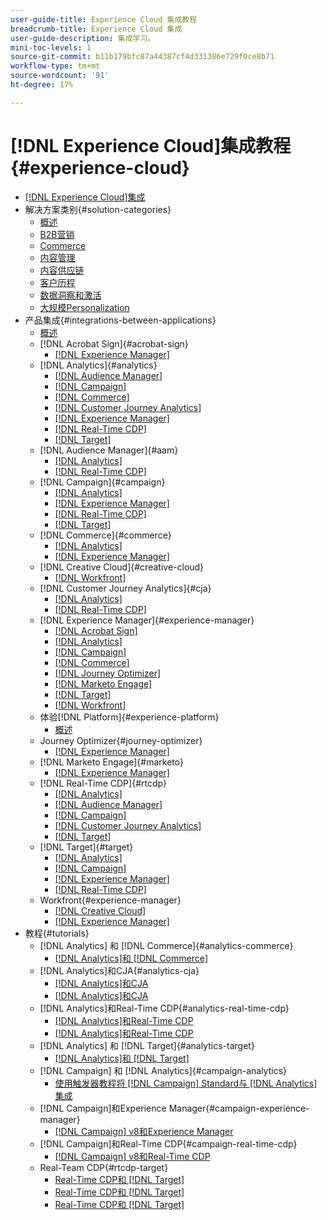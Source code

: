 ```yaml
---
user-guide-title: Experience Cloud 集成教程
breadcrumb-title: Experience Cloud 集成
user-guide-description: 集成学习。
mini-toc-levels: 1
source-git-commit: b11b179bfc87a44387cf4d331386e729f0ce8b71
workflow-type: tm+mt
source-wordcount: '91'
ht-degree: 17%

---
```



# [!DNL Experience Cloud]集成教程 {#experience-cloud}

+ [[!DNL Experience Cloud]集成](./overview.md)
+ 解决方案类别{#solution-categories}
   + [概述](./solution-categories/overview.md)
   + [B2B营销](./solution-categories/b2b.md)
   + [Commerce](./solution-categories/commerce.md)
   + [内容管理](./solution-categories/content-management.md)
   + [内容供应链](./solution-categories/content-supply-chain.md)
   + [客户历程](./solution-categories/customer-journeys.md)
   + [数据洞察和激活](./solution-categories/data-insights.md)
   + [大规模Personalization](./solution-categories/personalization.md)
+ 产品集成{#integrations-between-applications}
   + [概述](./integrations-between-applications/overview.md)
   + [!DNL Acrobat Sign]{#acrobat-sign}
      + [[!DNL Experience Manager]](./integrations-between-applications/acrobat-sign/acrobat-sign-experience-manager.md)
   + [!DNL Analytics]{#analytics}
      + [[!DNL Audience Manager]](./integrations-between-applications/analytics/analytics-aam.md)
      + [[!DNL Campaign]](./integrations-between-applications/analytics/analytics-campaign.md)
      + [[!DNL Commerce]](./integrations-between-applications/analytics/analytics-commerce.md)
      + [[!DNL Customer Journey Analytics]](./integrations-between-applications/analytics/analytics-customer-journey-analytics.md)
      + [[!DNL Experience Manager]](./integrations-between-applications/analytics/analytics-experience-manager.md)
      + [[!DNL Real-Time CDP]](./integrations-between-applications/analytics/analytics-rtcdp.md)
      + [[!DNL Target]](./integrations-between-applications/analytics/analytics-target.md)
   + [!DNL Audience Manager]{#aam}
      + [[!DNL Analytics]](./integrations-between-applications/aam/aam-analytics.md)
      + [[!DNL Real-Time CDP]](./integrations-between-applications/aam/aam-rtcdp.md)
   + [!DNL Campaign]{#campaign}
      + [[!DNL Analytics]](./integrations-between-applications/campaign/campaign-analytics.md)
      + [[!DNL Experience Manager]](./integrations-between-applications/campaign/campaign-experience-manager.md)
      + [[!DNL Real-Time CDP]](./integrations-between-applications/campaign/campaign-rtcdp.md)
      + [[!DNL Target]](./integrations-between-applications/campaign/campaign-target.md)
   + [!DNL Commerce]{#commerce}
      + [[!DNL Analytics]](./integrations-between-applications/commerce/commerce-analytics.md)
      + [[!DNL Experience Manager]](./integrations-between-applications/commerce/commerce-experience-manager.md)
   + [!DNL Creative Cloud]{#creative-cloud}
      + [[!DNL Workfront]](./integrations-between-applications/creative-cloud/creative-cloud-workfront.md)
   + [!DNL Customer Journey Analytics]{#cja}
      + [[!DNL Analytics]](./integrations-between-applications/cja/customer-journey-analytics-analytics.md)
      + [[!DNL Real-Time CDP]](./integrations-between-applications/cja/cja-rtcdp.md)
   + [!DNL Experience Manager]{#experience-manager}
      + [[!DNL Acrobat Sign]](./integrations-between-applications/experience-manager/experience-manager-acrobat-sign.md)
      + [[!DNL Analytics]](./integrations-between-applications/experience-manager/experience-manager-analytics.md)
      + [[!DNL Campaign]](./integrations-between-applications/experience-manager/experience-manager-campaign.md)
      + [[!DNL Commerce]](./integrations-between-applications/experience-manager/experience-manager-commerce.md)
      + [[!DNL Journey Optimizer]](./integrations-between-applications/experience-manager/experience-manager-journey-optimizer.md)
      + [[!DNL Marketo Engage]](./integrations-between-applications/experience-manager/experience-manager-marketo.md)
      + [[!DNL Target]](./integrations-between-applications/experience-manager/experience-manager-target.md)
      + [[!DNL Workfront]](./integrations-between-applications/experience-manager/experience-manager-workfront.md)
   + 体验[!DNL Platform]{#experience-platform}
      + [概述](./integrations-between-applications/experience-platform/platform.md)
   + Journey Optimizer{#journey-optimizer}
      + [[!DNL Experience Manager]](./integrations-between-applications/journey-optimizer/journey-optimizer-experience-manager.md)
   + [!DNL Marketo Engage]{#marketo}
      + [[!DNL Experience Manager]](./integrations-between-applications/marketo/marketo-experience-manager.md)
   + [!DNL Real-Time CDP]{#rtcdp}
      + [[!DNL Analytics]](./integrations-between-applications/rtcdp/rtcdp-analytics.md)
      + [[!DNL Audience Manager]](./integrations-between-applications/rtcdp/rtcdp-aam.md)
      + [[!DNL Campaign]](./integrations-between-applications/rtcdp/rtcdp-campaign.md)
      + [[!DNL Customer Journey Analytics]](./integrations-between-applications/rtcdp/rtcdp-cja.md)
      + [[!DNL Target]](./integrations-between-applications/rtcdp/rtcdp-target.md)
   + [!DNL Target]{#target}
      + [[!DNL Analytics]](./integrations-between-applications/target/target-analytics.md)
      + [[!DNL Campaign]](./integrations-between-applications/target/target-campaign.md)
      + [[!DNL Experience Manager]](./integrations-between-applications/target/target-experience-manager.md)
      + [[!DNL Real-Time CDP]](./integrations-between-applications/target/target-rtcdp.md)
   + Workfront{#experience-manager}
      + [[!DNL Creative Cloud]](./integrations-between-applications/workfront/workfront-creative-cloud.md)
      + [[!DNL Experience Manager]](./integrations-between-applications/workfront/workfront-experience-manager.md)
+ 教程{#tutorials}
   + [!DNL Analytics] 和 [!DNL Commerce]{#analytics-commerce}
      + [[!DNL Analytics]和 [!DNL Commerce]](./tutorials/analytics-commerce/analytics-commerce.md)
   + [!DNL Analytics]和CJA{#analytics-cja}
      + [[!DNL Analytics]和CJA](./tutorials/analytics-cja/experience-platform-edge.md)
      + [[!DNL Analytics]和CJA](./tutorials/analytics-cja/experience-platform-source-connector.md)
   + [!DNL Analytics]和Real-Time CDP{#analytics-real-time-cdp}
      + [[!DNL Analytics]和Real-Time CDP](./tutorials/analytics-rtcdp/experience-platform-edge.md)
      + [[!DNL Analytics]和Real-Time CDP](./tutorials/analytics-rtcdp/experience-platform-source-connector.md)
   + [!DNL Analytics] 和 [!DNL Target]{#analytics-target}
      + [[!DNL Analytics]和 [!DNL Target]](./tutorials/analytics-target/analytics-target.md)
   + [!DNL Campaign] 和 [!DNL Analytics]{#campaign-analytics}
      + [使用触发器教程将 [!DNL Campaign] Standard与 [!DNL Analytics] 集成](./tutorials/campaign-analytics/campaign-analytics-trigger.md)
   + [!DNL Campaign]和Experience Manager{#campaign-experience-manager}
      + [[!DNL Campaign] v8和Experience Manager](./tutorials/campaign-aem/campaign-v8-with-experience-manager.md)
   + [!DNL Campaign]和Real-Time CDP{#campaign-real-time-cdp}
      + [[!DNL Campaign] v8和Real-Time CDP](./tutorials/campaign-rtcdp/campaign-v8-real-time-cdp.md)
   + Real-Team CDP{#rtcdp-target}
      + [Real-Time CDP和 [!DNL Target]](./tutorials/rtcdp-target/web-sdk-and-target-destination.md)
      + [Real-Time CDP和 [!DNL Target]](./tutorials/rtcdp-target/mobile-sdk-and-target-destination.md)
      + [Real-Time CDP和 [!DNL Target]](./tutorials/rtcdp-target/atjs-and-target-destination.md)
